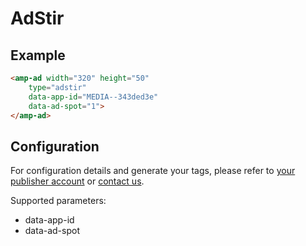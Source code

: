 <!---
Copyright 2015 The AMP HTML Authors. All Rights Reserved.

Licensed under the Apache License, Version 2.0 (the "License");
you may not use this file except in compliance with the License.
You may obtain a copy of the License at

      http://www.apache.org/licenses/LICENSE-2.0

Unless required by applicable law or agreed to in writing, software
distributed under the License is distributed on an "AS-IS" BASIS,
WITHOUT WARRANTIES OR CONDITIONS OF ANY KIND, either express or implied.
See the License for the specific language governing permissions and
limitations under the License.
-->

# AdStir

## Example

```html
<amp-ad width="320" height="50"
    type="adstir"
    data-app-id="MEDIA--343ded3e"
    data-ad-spot="1">
</amp-ad>
```

## Configuration

For configuration details and generate your tags, please refer to [your publisher account](https://ad-stir.com/login) or [contact us](https://ad-stir.com/contact).


Supported parameters:

- data-app-id
- data-ad-spot
